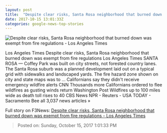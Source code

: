 ```yaml
---
layout: post
title:  "Despite clear risks, Santa Rosa neighborhood that burned down was exempt from fire regulations - Los Angeles Times"
date: 2017-10-15 13:01:33Z
categories: google-news-top-stories
---
```


![Despite clear risks, Santa Rosa neighborhood that burned down was exempt from fire regulations - Los Angeles Times](http://www.trbimg.com/img-59e2a02e/turbine/la-me-ln-coffey-park-explainer-20171011)

Los Angeles Times Despite clear risks, Santa Rosa neighborhood that burned down was exempt from fire regulations Los Angeles Times SANTA ROSA — Coffey Park was built on city streets, not forested country lanes. The Santa Rosa suburb was a planned development laid out on a typical grid with sidewalks and landscaped yards. The fire hazard zone shown on city and state maps was to ... Californians say they didn't receive emergency wildfire alerts CNN Thousands more Californians ordered to flee wildfires as gusting winds return Washington Post Wildfires up to 100 miles wide as death toll rises to 40 CBS News NPR - Reuters - USA TODAY - Sacramento Bee all 3,037 news articles »


Full story on F3News: [Despite clear risks, Santa Rosa neighborhood that burned down was exempt from fire regulations - Los Angeles Times](http://www.f3nws.com/n/3G4cxD)

> Posted on: Sunday, October 15, 2017 1:01:33 PM
